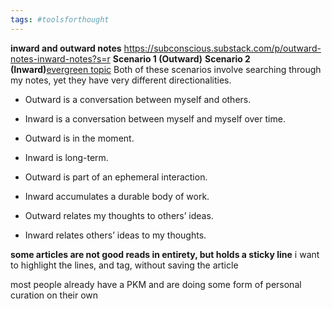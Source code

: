 ```yaml
---
tags: #toolsforthought 
---
```



**inward and outward notes**
https://subconscious.substack.com/p/outward-notes-inward-notes?s=r 
**Scenario 1 (Outward)**
**Scenario 2 (Inward)**[evergreen topic](https://notes.andymatuschak.org/Evergreen_notes)
Both of these scenarios involve searching through my notes, yet they have very different directionalities.

-   Outward is a conversation between myself and others.
    
-   Inward is a conversation between myself and myself over time.
    
-   Outward is in the moment.
    
-   Inward is long-term.
    
-   Outward is part of an ephemeral interaction.
    
-   Inward accumulates a durable body of work.
    
-   Outward relates my thoughts to others’ ideas.
    
-   Inward relates others’ ideas to my thoughts.


**some articles are not good reads in entirety, but holds a sticky line**
i want to highlight the lines, and tag, without saving the article

most people already have a PKM and are doing some form of personal curation on their own 